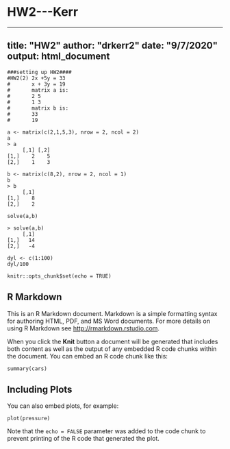# HW2---Kerr
---
title: "HW2"
author: "drkerr2"
date: "9/7/2020"
output: html_document
---
```{r}
###setting up HW2####
#HW2(2) 2x +5y = 33 
#       x + 3y = 19
#       matrix a is:
#       2 5
#       1 3
#       matrix b is:
#       33
#       19
```


```{r}
a <- matrix(c(2,1,5,3), nrow = 2, ncol = 2)
a
> a
     [,1] [,2]
[1,]    2    5
[2,]    1    3
```


```{r}
b <- matrix(c(8,2), nrow = 2, ncol = 1)
b
> b
     [,1]
[1,]    8
[2,]    2
```


```{r}
solve(a,b)

> solve(a,b)
     [,1]
[1,]   14
[2,]   -4
```


```{r}
dyl <- c(1:100)
dyl/100
```








```{r setup, include=FALSE}
knitr::opts_chunk$set(echo = TRUE)
```

## R Markdown

This is an R Markdown document. Markdown is a simple formatting syntax for authoring HTML, PDF, and MS Word documents. For more details on using R Markdown see <http://rmarkdown.rstudio.com>.

When you click the **Knit** button a document will be generated that includes both content as well as the output of any embedded R code chunks within the document. You can embed an R code chunk like this:

```{r cars}
summary(cars)
```

## Including Plots

You can also embed plots, for example:

```{r pressure, echo=FALSE}
plot(pressure)
```

Note that the `echo = FALSE` parameter was added to the code chunk to prevent printing of the R code that generated the plot.
